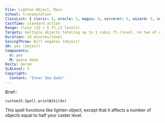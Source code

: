 ```yaml
---
File: Lighten Object, Mass
School: transmutation
ClassList: { cleric: 5, oracle: 5, magus: 5, sorcerer: 5, wizard: 5, summoner: 5, unchained summoner: 5 }
CastTime: standard action
Range: close (25 + 5 ft./2 levels)
Targets: multiple objects totaling up to 1 cubic ft./level, no two of which can be more than 30 ft. apart
Duration: 10 minutes/level
SavingThrow: Will negates (object)
SR: yes (object)
Components:
  V: yes
  M: goose down
Deity: Gorum
SLALevel: 5
Copyright:
  Content: "Inner Sea Gods"
---
```

Brief:: 

```dataviewjs
customJS.Spell.printWiki(dv)
```

This spell functions like lighten object, except that it affects a number of objects equal to half your caster level.
